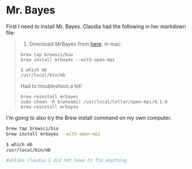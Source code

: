 # Mr. Bayes

First I need to install Mr. Bayes. Claudia had the following in her markdown file:

> 1. Download MrBayes from [here](http://nbisweden.github.io/MrBayes/). In mac:
>
> ```
> brew tap brewsci/bio
> brew install mrbayes --with-open-mpi
> 
> $ which mb
> /usr/local/bin/mb
> ```
>
> Had to troubleshoot a lot!
>
> ```
> brew reinstall mrbayes
> sudo chown -R $(whoami) /usr/local/Cellar/open-mpi/4.1.0
> brew reinstall mrbayes
> ```

I'm going to also try the Brew install command on my own computer.

```sh
brew tap brewsci/bio
brew install mrbayes --with-open-mpi

$ which mb
/usr/local/bin/mb

#unlike claudia I did not have to fix anything
```



